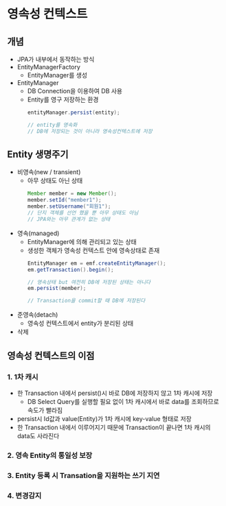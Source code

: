 # 영속성 컨텍스트
## 개념
- JPA가 내부에서 동작하는 방식
- EntityManagerFactory
    - EntityManager를 생성
- EntityManager
    - DB Connection을 이용하여 DB 사용
    - Entity를 영구 저장하는 환경
        ```java
        entityManager.persist(entity);

        // entity를 영속화
        // DB에 저장되는 것이 아니라 영속성컨텍스트에 저장
        ```

## Entity 생명주기
- 비영속(new / transient)
    - 아무 상태도 아닌 상태
        ```java
        Member member = new Member();
        member.setId("member1");
        member.setUsername("회원1");
        // 단지 객체를 선언 했을 뿐 아무 상태도 아님
        // JPA와는 아무 관계가 없는 상태

        ```
- 영속(managed)
    - EntityManager에 의해 관리되고 있는 상태
    - 생성한 객체가 영속성 컨텍스트 안에 영속상태로 존재
        ```java
        EntityManager em = emf.createEntityManager();
        em.getTransaction().begin();
        
        // 영속상태 but 여전히 DB에 저장된 상태는 아니다
        em.persist(member);

        // Transaction을 commit할 때 DB에 저장된다
        ```
- 준영속(detach)
    - 영속성 컨텍스트에서 entity가 분리된 상태
- 삭제

## 영속성 컨텍스트의 이점
### 1. 1차 캐시
- 한 Transaction 내에서 persist()시 바로 DB에 저장하지 않고 1차 캐시에 저장
    - DB Select Query를 실행할 필요 없이 1차 캐시에서 바로 data를 조회하므로 속도가 빨라짐
- persist시 Id값과 value(Entity)가 1차 캐시에 key-value 형태로 저장
- 한 Transaction 내에서 이루어지기 때문에 Transaction이 끝나면 1차 캐시의 data도 사라진다

### 2. 영속 Entity의 통일성 보장
### 3. Entity 등록 시 Transation을 지원하는 쓰기 지연
### 4. 변경감지